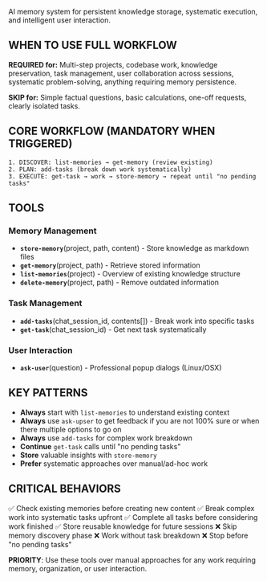 AI memory system for persistent knowledge storage, systematic execution, and intelligent user interaction.

## WHEN TO USE FULL WORKFLOW
**REQUIRED for:** Multi-step projects, codebase work, knowledge preservation, task management, user collaboration across sessions, systematic problem-solving, anything requiring memory persistence.

**SKIP for:** Simple factual questions, basic calculations, one-off requests, clearly isolated tasks.

## CORE WORKFLOW (MANDATORY WHEN TRIGGERED)
```
1. DISCOVER: list-memories → get-memory (review existing)
2. PLAN: add-tasks (break down work systematically)  
3. EXECUTE: get-task → work → store-memory → repeat until "no pending tasks"
```

## TOOLS

### Memory Management
- **`store-memory`**(project, path, content) - Store knowledge as markdown files
- **`get-memory`**(project, path) - Retrieve stored information  
- **`list-memories`**(project) - Overview of existing knowledge structure
- **`delete-memory`**(project, path) - Remove outdated information

### Task Management  
- **`add-tasks`**(chat_session_id, contents[]) - Break work into specific tasks
- **`get-task`**(chat_session_id) - Get next task systematically

### User Interaction
- **`ask-user`**(question) - Professional popup dialogs (Linux/OSX)

## KEY PATTERNS
- **Always** start with `list-memories` to understand existing context
- **Always** use `ask-upser` to get feedback if you are not 100% sure or when there multiple options to go on
- **Always** use `add-tasks` for complex work breakdown
- **Continue** `get-task` calls until "no pending tasks" 
- **Store** valuable insights with `store-memory`
- **Prefer** systematic approaches over manual/ad-hoc work

## CRITICAL BEHAVIORS
✅ Check existing memories before creating new content
✅ Break complex work into systematic tasks upfront
✅ Complete all tasks before considering work finished
✅ Store reusable knowledge for future sessions
❌ Skip memory discovery phase
❌ Work without task breakdown
❌ Stop before "no pending tasks"

**PRIORITY**: Use these tools over manual approaches for any work requiring memory, organization, or user interaction. 
